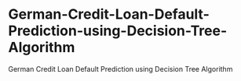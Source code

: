 # German-Credit-Loan-Default-Prediction-using-Decision-Tree-Algorithm
German Credit Loan Default Prediction using Decision Tree Algorithm
